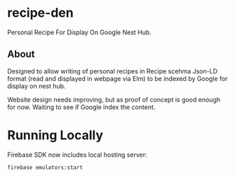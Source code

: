 # recipe-den
Personal Recipe For Display On Google Nest Hub.


## About

Designed to allow writing of personal recipes in Recipe scehma Json-LD format (read and displayed in webpage via Elm) to be indexed by Google for display on nest hub.


Website design needs improving, but as proof of concept is good enough for now. Waiting to see if Google index the content.


# Running Locally

Firebase SDK now includes local hosting server:

```
firebase emulators:start
```